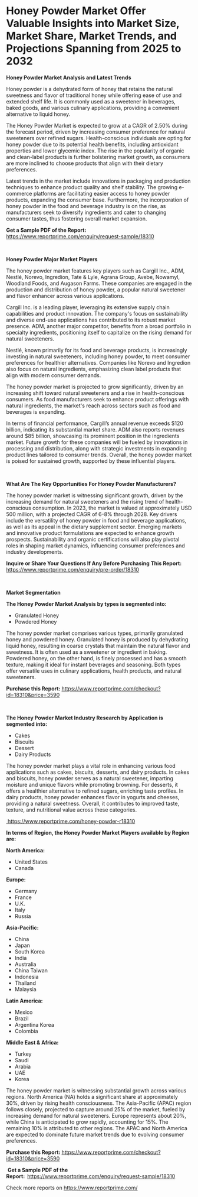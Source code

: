 <p><h1>Honey Powder Market Offer Valuable Insights into Market Size, Market Share, Market Trends, and Projections Spanning from 2025 to 2032</h1></p><p><strong>Honey Powder Market Analysis and Latest Trends</strong></p>
<p><p>Honey powder is a dehydrated form of honey that retains the natural sweetness and flavor of traditional honey while offering ease of use and extended shelf life. It is commonly used as a sweetener in beverages, baked goods, and various culinary applications, providing a convenient alternative to liquid honey.</p><p>The Honey Powder Market is expected to grow at a CAGR of 2.50% during the forecast period, driven by increasing consumer preference for natural sweeteners over refined sugars. Health-conscious individuals are opting for honey powder due to its potential health benefits, including antioxidant properties and lower glycemic index. The rise in the popularity of organic and clean-label products is further bolstering market growth, as consumers are more inclined to choose products that align with their dietary preferences.</p><p>Latest trends in the market include innovations in packaging and production techniques to enhance product quality and shelf stability. The growing e-commerce platforms are facilitating easier access to honey powder products, expanding the consumer base. Furthermore, the incorporation of honey powder in the food and beverage industry is on the rise, as manufacturers seek to diversify ingredients and cater to changing consumer tastes, thus fostering overall market expansion.</p></p>
<p><strong>Get a Sample PDF of the Report:&nbsp;</strong> <a href="https://www.reportprime.com/enquiry/request-sample/18310?utm_campaign=2442&utm_medium=2&utm_source=Github&utm_content=ia&utm_term=19032025&utm_id=honey-powder">https://www.reportprime.com/enquiry/request-sample/18310</a></p>
<p>&nbsp;</p>
<p><strong>Honey Powder Major Market Players</strong></p>
<p><p>The honey powder market features key players such as Cargill Inc., ADM, Nestlé, Norevo, Ingredion, Tate & Lyle, Agrana Group, Avebe, Nowamyl, Woodland Foods, and Augason Farms. These companies are engaged in the production and distribution of honey powder, a popular natural sweetener and flavor enhancer across various applications.</p><p>Cargill Inc. is a leading player, leveraging its extensive supply chain capabilities and product innovation. The company's focus on sustainability and diverse end-use applications has contributed to its robust market presence. ADM, another major competitor, benefits from a broad portfolio in specialty ingredients, positioning itself to capitalize on the rising demand for natural sweeteners.</p><p>Nestlé, known primarily for its food and beverage products, is increasingly investing in natural sweeteners, including honey powder, to meet consumer preferences for healthier alternatives. Companies like Norevo and Ingredion also focus on natural ingredients, emphasizing clean label products that align with modern consumer demands.</p><p>The honey powder market is projected to grow significantly, driven by an increasing shift toward natural sweeteners and a rise in health-conscious consumers. As food manufacturers seek to enhance product offerings with natural ingredients, the market's reach across sectors such as food and beverages is expanding. </p><p>In terms of financial performance, Cargill’s annual revenue exceeds $120 billion, indicating its substantial market share. ADM also reports revenues around $85 billion, showcasing its prominent position in the ingredients market. Future growth for these companies will be fueled by innovations in processing and distribution, along with strategic investments in expanding product lines tailored to consumer trends. Overall, the honey powder market is poised for sustained growth, supported by these influential players.</p></p>
<p>&nbsp;</p>
<p><strong>What Are The Key Opportunities For Honey Powder Manufacturers?</strong></p>
<p><p>The honey powder market is witnessing significant growth, driven by the increasing demand for natural sweeteners and the rising trend of health-conscious consumption. In 2023, the market is valued at approximately USD 500 million, with a projected CAGR of 6-8% through 2028. Key drivers include the versatility of honey powder in food and beverage applications, as well as its appeal in the dietary supplement sector. Emerging markets and innovative product formulations are expected to enhance growth prospects. Sustainability and organic certifications will also play pivotal roles in shaping market dynamics, influencing consumer preferences and industry developments.</p></p>
<p><strong>Inquire or Share Your Questions If Any Before Purchasing This Report:</strong> <a href="https://www.reportprime.com/enquiry/pre-order/18310?utm_campaign=2442&utm_medium=2&utm_source=Github&utm_content=ia&utm_term=19032025&utm_id=honey-powder">https://www.reportprime.com/enquiry/pre-order/18310</a></p>
<p>&nbsp;</p>
<p><strong>Market Segmentation</strong></p>
<p><strong>The Honey Powder Market Analysis by types is segmented into:</strong></p>
<p><ul><li>Granulated Honey</li><li>Powdered Honey</li></ul></p>
<p><p>The honey powder market comprises various types, primarily granulated honey and powdered honey. Granulated honey is produced by dehydrating liquid honey, resulting in coarse crystals that maintain the natural flavor and sweetness. It is often used as a sweetener or ingredient in baking. Powdered honey, on the other hand, is finely processed and has a smooth texture, making it ideal for instant beverages and seasoning. Both types offer versatile uses in culinary applications, health products, and natural sweeteners.</p></p>
<p><strong>Purchase this Report:&nbsp;</strong><a href="https://www.reportprime.com/checkout?id=18310&price=3590&utm_campaign=2442&utm_medium=2&utm_source=Github&utm_content=ia&utm_term=19032025&utm_id=honey-powder">https://www.reportprime.com/checkout?id=18310&price=3590</a></p>
<p>&nbsp;</p>
<p><strong>The Honey Powder Market Industry Research by Application is segmented into:</strong></p>
<p><ul><li>Cakes</li><li>Biscuits</li><li>Dessert</li><li>Dairy Products</li></ul></p>
<p><p>The honey powder market plays a vital role in enhancing various food applications such as cakes, biscuits, desserts, and dairy products. In cakes and biscuits, honey powder serves as a natural sweetener, imparting moisture and unique flavors while promoting browning. For desserts, it offers a healthier alternative to refined sugars, enriching taste profiles. In dairy products, honey powder enhances flavor in yogurts and cheeses, providing a natural sweetness. Overall, it contributes to improved taste, texture, and nutritional value across these categories.</p></p>
<p><a href="https://www.reportprime.com/honey-powder-r18310?utm_campaign=2442&utm_medium=2&utm_source=Github&utm_content=ia&utm_term=19032025&utm_id=honey-powder">&nbsp;https://www.reportprime.com/honey-powder-r18310</a></p>
<p><strong>In terms of Region, the Honey Powder Market Players available by Region are:</strong></p>
<p>
    <p> <strong> North America: </strong>
        <ul>
            <li>United States</li>
            <li>Canada</li>
        </ul>
        </p> 
    <p> <strong> Europe: </strong>
        <ul>
            <li>Germany</li>
            <li>France</li>
            <li>U.K.</li>
            <li>Italy</li>
            <li>Russia</li>
        </ul>
        </p> 
    <p> <strong> Asia-Pacific: </strong>
        <ul>
            <li>China</li>
            <li>Japan</li>
            <li>South Korea</li>
            <li>India</li>
            <li>Australia</li>
            <li>China Taiwan</li>
            <li>Indonesia</li>
            <li>Thailand</li>
            <li>Malaysia</li>
        </ul>
        </p> 
    <p> <strong> Latin America: </strong>
        <ul>
            <li>Mexico</li>
            <li>Brazil</li>
            <li>Argentina Korea</li>
            <li>Colombia</li>
        </ul>
        </p> 
    <p> <strong> Middle East & Africa: </strong>
        <ul>
            <li>Turkey</li>
            <li>Saudi</li>
            <li>Arabia</li>
            <li>UAE</li>
            <li>Korea</li>
        </ul>
    </p>
    </p>
<p><p>The honey powder market is witnessing substantial growth across various regions. North America (NA) holds a significant share at approximately 30%, driven by rising health consciousness. The Asia-Pacific (APAC) region follows closely, projected to capture around 25% of the market, fueled by increasing demand for natural sweeteners. Europe represents about 20%, while China is anticipated to grow rapidly, accounting for 15%. The remaining 10% is attributed to other regions. The APAC and North America are expected to dominate future market trends due to evolving consumer preferences.</p></p>
<p><strong>Purchase this Report: </strong><a href="https://www.reportprime.com/checkout?id=18310&price=3590&utm_campaign=2442&utm_medium=2&utm_source=Github&utm_content=ia&utm_term=19032025&utm_id=honey-powder">https://www.reportprime.com/checkout?id=18310&price=3590</a></p>
<p>&nbsp;<strong>Get a Sample PDF of the Report:&nbsp;&nbsp;</strong><a href="https://www.reportprime.com/enquiry/request-sample/18310?utm_campaign=2442&utm_medium=2&utm_source=Github&utm_content=ia&utm_term=19032025&utm_id=honey-powder">https://www.reportprime.com/enquiry/request-sample/18310</a></p>
<p><strong></strong></p>
<p>Check more reports on <a href="https://www.reportprime.com/?utm_campaign=2442&utm_medium=2&utm_source=Github&utm_content=ia&utm_term=19032025&utm_id=honey-powder">https://www.reportprime.com/</a></p>